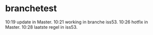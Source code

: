 # branchetest
10:19 update in Master.
10:21 working in branche iss53.
10:26 hotfix in Master.
10:28 laatste regel in iss53.

